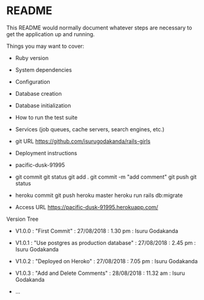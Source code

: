 # README

This README would normally document whatever steps are necessary to get the
application up and running.

Things you may want to cover:

* Ruby version

* System dependencies

* Configuration

* Database creation

* Database initialization

* How to run the test suite

* Services (job queues, cache servers, search engines, etc.)

* git URL
https://github.com/isurugodakanda/rails-girls

* Deployment instructions

* pacific-dusk-91995

* git commit
git status
git add .
git commit -m "add comment"
git push
git status

* heroku commit
git push heroku master
heroku run rails db:migrate

* Access URL
https://pacific-dusk-91995.herokuapp.com/

Version Tree 

* V1.0.0 : "First Commit" : 27/08/2018 : 1.30 pm : Isuru Godakanda

* V1.0.1 : "Use postgres as production database" : 27/08/2018 : 2.45 pm : Isuru Godakanda

* V1.0.2 : "Deployed on Heroko" : 27/08/2018 : 7.05 pm : Isuru Godakanda

* V1.0.3 : "Add and Delete Comments" : 28/08/2018 : 11.32 am : Isuru Godakanda

* ...
